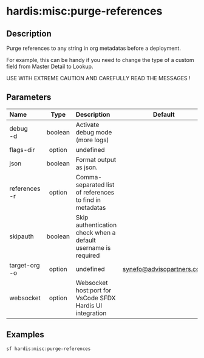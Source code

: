 <!-- This file has been generated with command 'sf hardis:doc:plugin:generate'. Please do not update it manually or it may be overwritten -->
# hardis:misc:purge-references

## Description

Purge references to any string in org metadatas before a deployment.

For example, this can be handy if you need to change the type of a custom field from Master Detail to Lookup.

USE WITH EXTREME CAUTION AND CAREFULLY READ THE MESSAGES !

## Parameters

| Name              |  Type   | Description                                                   |           Default           | Required | Options |
|:------------------|:-------:|:--------------------------------------------------------------|:---------------------------:|:--------:|:-------:|
| debug<br/>-d      | boolean | Activate debug mode (more logs)                               |                             |          |         |
| flags-dir         | option  | undefined                                                     |                             |          |         |
| json              | boolean | Format output as json.                                        |                             |          |         |
| references<br/>-r | option  | Comma-separated list of references to find in metadatas       |                             |          |         |
| skipauth          | boolean | Skip authentication check when a default username is required |                             |          |         |
| target-org<br/>-o | option  | undefined                                                     | <synefo@advisopartners.com> |          |         |
| websocket         | option  | Websocket host:port for VsCode SFDX Hardis UI integration     |                             |          |         |

## Examples

```shell
sf hardis:misc:purge-references
```


